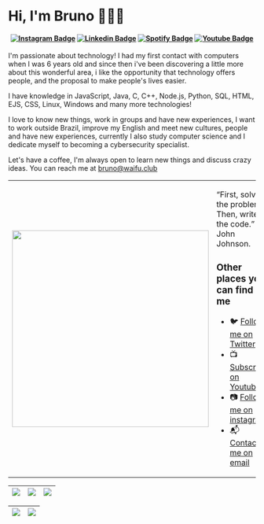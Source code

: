 # Hi, I'm Bruno 👨🏻‍💻

<h4 align="center">


[![Instagram Badge](https://img.shields.io/badge/-instagram-red?style=for-the-badge&logo=instagram&logoColor=white&link=https://github.com/bruno-1337)](https://www.instagram.com/titanium1337/)
[![Linkedin Badge](https://img.shields.io/badge/-Linkedin-blue?style=for-the-badge&logo=Linkedin&logoColor=white&link=https://github.com/bruno-1337)](https://www.linkedin.com/in/brunobadaro/)
[![Spotify Badge](https://img.shields.io/badge/-Spotify-3bb34b?style=for-the-badge&logo=Spotify&logoColor=161f16&link=https://github.com/bruno-1337)](https://open.spotify.com/user/22xnf2c2j6y5kyvul5jec37wi)
[![Youtube Badge](https://img.shields.io/badge/YouTube-FF0000?style=for-the-badge&logo=youtube&logoColor=white)](https://www.youtube.com/titanium1337)

</h4>


I'm passionate about technology! I had my first contact with computers when I was 6 years old and since then i've been discovering a little more about this wonderful area, i like the opportunity that technology offers people, and the proposal to make people's lives easier.

I have knowledge in JavaScript, Java, C, C++, Node.js, Python, SQL, HTML, EJS, CSS, Linux, Windows and many more technologies!

I love to know new things, work in groups and have new experiences, I want to work outside Brazil, improve my English and meet new cultures, people and have new experiences, currently I also study computer science and I dedicate myself to becoming a cybersecurity specialist.

Let's have a coffee, I'm always open to learn new things and discuss crazy ideas. You can reach me at bruno@waifu.club


<table border="0" cellspacing="0" cellpadding="0">
  <tr>
    <td style="border: 0";>
      <img width="400" src="https://avatars.githubusercontent.com/u/71904759?v=4" />
    </td>
    <td style="border: 0";>
      <p>
        “First, solve the problem. Then, write the code.” – John Johnson.
      </p>
      <h3>Other places you can find me</h3>
      <ul>
        <li>
          🐦 <a href="https://twitter.com/titanium1337">Follow me on Twitter</a>
        </li>
        <li>
          📺 <a href="https://www.youtube.com/titanium1337">Subscribe on Youtube</a>
        </li>
        <li>
          📷 <a href="https://www.instagram.com/titanium1337/">Follow me on instagram</a>
        </li>
        <li>
          📬 <a href=mailto:maturegt@gmail.com>Contact-me on email</a>
        </li>
      </ul>
    </td>
  </tr>
</table>

| ![](http://github-profile-summary-cards.vercel.app/api/cards/stats?username=bruno-1337&theme=2077) | ![](http://github-profile-summary-cards.vercel.app/api/cards/repos-per-language?username=bruno-1337&hide=Html&theme=2077) | ![](http://github-profile-summary-cards.vercel.app/api/cards/most-commit-language?username=bruno-1337&theme=2077) |
| :-: | :-: | :-: |

| ![](http://github-profile-summary-cards.vercel.app/api/cards/profile-details?username=bruno-1337&theme=2077) | ![](https://github-readme-streak-stats.herokuapp.com?user=bruno-1337&theme=radical&hide_border=true&date_format=n%2Fj%5B%2FY%5D) |
| :-: | :-: |

